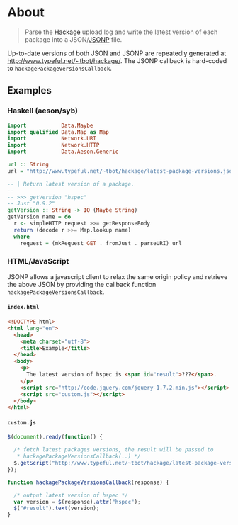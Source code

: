 # About

> Parse the [Hackage][] upload log and write the latest version of each package
> into a JSON/[JSONP][] file.

Up-to-date versions of both JSON and JSONP are repeatedly generated at
<http://www.typeful.net/~tbot/hackage/>.  The JSONP callback is hard-coded to
`hackagePackageVersionsCallback`.

## Examples

### Haskell (aeson/syb)

```haskell
import           Data.Maybe
import qualified Data.Map as Map
import           Network.URI
import           Network.HTTP
import           Data.Aeson.Generic

url :: String
url = "http://www.typeful.net/~tbot/hackage/latest-package-versions.json"

-- | Return latest version of a package.
--
-- >>> getVersion "hspec"
-- Just "0.9.2"
getVersion :: String -> IO (Maybe String)
getVersion name = do
  r <- simpleHTTP request >>= getResponseBody
  return (decode r >>= Map.lookup name)
  where
    request = (mkRequest GET . fromJust . parseURI) url
```

### HTML/JavaScript

JSONP allows a javascript client to relax the same origin policy and retrieve
the above JSON by providing the callback function
`hackagePackageVersionsCallback`.

#### `index.html`

```html
<!DOCTYPE html>
<html lang="en">
  <head>
    <meta charset="utf-8">
    <title>Example</title>
  </head>
  <body>
    <p>
      The latest version of hspec is <span id="result">???</span>.
    </p>
    <script src="http://code.jquery.com/jquery-1.7.2.min.js"></script>
    <script src="custom.js"></script>
  </body>
</html>
```

#### `custom.js`

```javascript
$(document).ready(function() {

  /* fetch latest packages versions, the result will be passed to
   * hackagePackageVersionsCallback(..) */
  $.getScript("http://www.typeful.net/~tbot/hackage/latest-package-versions.jsonp");
});

function hackagePackageVersionsCallback(response) {

  /* output latest version of hspec */
  var version = $(response).attr("hspec");
  $("#result").text(version);
}
```

[Hackage]: http://hackage.haskell.org/packages/hackage.html
[JSONP]: http://en.wikipedia.org/wiki/JSONP
